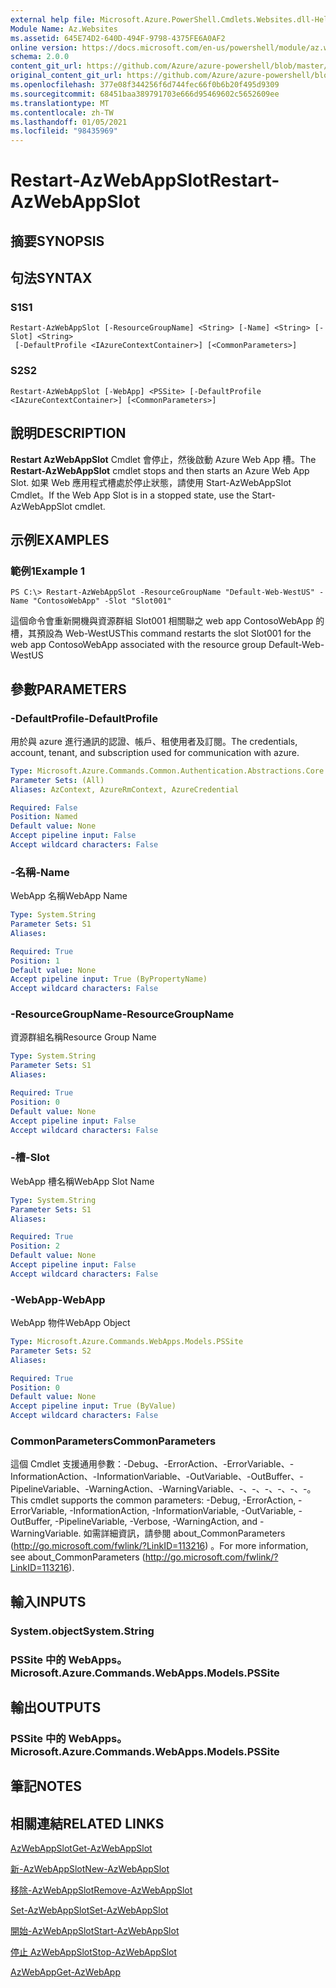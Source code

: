 ```yaml
---
external help file: Microsoft.Azure.PowerShell.Cmdlets.Websites.dll-Help.xml
Module Name: Az.Websites
ms.assetid: 645E74D2-640D-494F-9798-4375FE6A0AF2
online version: https://docs.microsoft.com/en-us/powershell/module/az.websites/restart-azwebappslot
schema: 2.0.0
content_git_url: https://github.com/Azure/azure-powershell/blob/master/src/Websites/Websites/help/Restart-AzWebAppSlot.md
original_content_git_url: https://github.com/Azure/azure-powershell/blob/master/src/Websites/Websites/help/Restart-AzWebAppSlot.md
ms.openlocfilehash: 377e08f344256f6d744fec66f0b6b20f495d9309
ms.sourcegitcommit: 68451baa389791703e666d95469602c5652609ee
ms.translationtype: MT
ms.contentlocale: zh-TW
ms.lasthandoff: 01/05/2021
ms.locfileid: "98435969"
---
```

# <span data-ttu-id="6135b-101">Restart-AzWebAppSlot</span><span class="sxs-lookup"><span data-stu-id="6135b-101">Restart-AzWebAppSlot</span></span>

## <span data-ttu-id="6135b-102">摘要</span><span class="sxs-lookup"><span data-stu-id="6135b-102">SYNOPSIS</span></span>

## <span data-ttu-id="6135b-103">句法</span><span class="sxs-lookup"><span data-stu-id="6135b-103">SYNTAX</span></span>

### <span data-ttu-id="6135b-104">S1</span><span class="sxs-lookup"><span data-stu-id="6135b-104">S1</span></span>
```
Restart-AzWebAppSlot [-ResourceGroupName] <String> [-Name] <String> [-Slot] <String>
 [-DefaultProfile <IAzureContextContainer>] [<CommonParameters>]
```

### <span data-ttu-id="6135b-105">S2</span><span class="sxs-lookup"><span data-stu-id="6135b-105">S2</span></span>
```
Restart-AzWebAppSlot [-WebApp] <PSSite> [-DefaultProfile <IAzureContextContainer>] [<CommonParameters>]
```

## <span data-ttu-id="6135b-106">說明</span><span class="sxs-lookup"><span data-stu-id="6135b-106">DESCRIPTION</span></span>
<span data-ttu-id="6135b-107">**Restart AzWebAppSlot** Cmdlet 會停止，然後啟動 Azure Web App 槽。</span><span class="sxs-lookup"><span data-stu-id="6135b-107">The **Restart-AzWebAppSlot** cmdlet stops and then starts an Azure Web App Slot.</span></span>
<span data-ttu-id="6135b-108">如果 Web 應用程式槽處於停止狀態，請使用 Start-AzWebAppSlot Cmdlet。</span><span class="sxs-lookup"><span data-stu-id="6135b-108">If the Web App Slot is in a stopped state, use the Start-AzWebAppSlot cmdlet.</span></span>

## <span data-ttu-id="6135b-109">示例</span><span class="sxs-lookup"><span data-stu-id="6135b-109">EXAMPLES</span></span>

### <span data-ttu-id="6135b-110">範例1</span><span class="sxs-lookup"><span data-stu-id="6135b-110">Example 1</span></span>
```
PS C:\> Restart-AzWebAppSlot -ResourceGroupName "Default-Web-WestUS" -Name "ContosoWebApp" -Slot "Slot001"
```

<span data-ttu-id="6135b-111">這個命令會重新開機與資源群組 Slot001 相關聯之 web app ContosoWebApp 的槽，其預設為 Web-WestUS</span><span class="sxs-lookup"><span data-stu-id="6135b-111">This command restarts the slot Slot001 for the web app ContosoWebApp associated with the resource group Default-Web-WestUS</span></span>

## <span data-ttu-id="6135b-112">參數</span><span class="sxs-lookup"><span data-stu-id="6135b-112">PARAMETERS</span></span>

### <span data-ttu-id="6135b-113">-DefaultProfile</span><span class="sxs-lookup"><span data-stu-id="6135b-113">-DefaultProfile</span></span>
<span data-ttu-id="6135b-114">用於與 azure 進行通訊的認證、帳戶、租使用者及訂閱。</span><span class="sxs-lookup"><span data-stu-id="6135b-114">The credentials, account, tenant, and subscription used for communication with azure.</span></span>

```yaml
Type: Microsoft.Azure.Commands.Common.Authentication.Abstractions.Core.IAzureContextContainer
Parameter Sets: (All)
Aliases: AzContext, AzureRmContext, AzureCredential

Required: False
Position: Named
Default value: None
Accept pipeline input: False
Accept wildcard characters: False
```

### <span data-ttu-id="6135b-115">-名稱</span><span class="sxs-lookup"><span data-stu-id="6135b-115">-Name</span></span>
<span data-ttu-id="6135b-116">WebApp 名稱</span><span class="sxs-lookup"><span data-stu-id="6135b-116">WebApp Name</span></span>

```yaml
Type: System.String
Parameter Sets: S1
Aliases:

Required: True
Position: 1
Default value: None
Accept pipeline input: True (ByPropertyName)
Accept wildcard characters: False
```

### <span data-ttu-id="6135b-117">-ResourceGroupName</span><span class="sxs-lookup"><span data-stu-id="6135b-117">-ResourceGroupName</span></span>
<span data-ttu-id="6135b-118">資源群組名稱</span><span class="sxs-lookup"><span data-stu-id="6135b-118">Resource Group Name</span></span>

```yaml
Type: System.String
Parameter Sets: S1
Aliases:

Required: True
Position: 0
Default value: None
Accept pipeline input: False
Accept wildcard characters: False
```

### <span data-ttu-id="6135b-119">-槽</span><span class="sxs-lookup"><span data-stu-id="6135b-119">-Slot</span></span>
<span data-ttu-id="6135b-120">WebApp 槽名稱</span><span class="sxs-lookup"><span data-stu-id="6135b-120">WebApp Slot Name</span></span>

```yaml
Type: System.String
Parameter Sets: S1
Aliases:

Required: True
Position: 2
Default value: None
Accept pipeline input: False
Accept wildcard characters: False
```

### <span data-ttu-id="6135b-121">-WebApp</span><span class="sxs-lookup"><span data-stu-id="6135b-121">-WebApp</span></span>
<span data-ttu-id="6135b-122">WebApp 物件</span><span class="sxs-lookup"><span data-stu-id="6135b-122">WebApp Object</span></span>

```yaml
Type: Microsoft.Azure.Commands.WebApps.Models.PSSite
Parameter Sets: S2
Aliases:

Required: True
Position: 0
Default value: None
Accept pipeline input: True (ByValue)
Accept wildcard characters: False
```

### <span data-ttu-id="6135b-123">CommonParameters</span><span class="sxs-lookup"><span data-stu-id="6135b-123">CommonParameters</span></span>
<span data-ttu-id="6135b-124">這個 Cmdlet 支援通用參數：-Debug、-ErrorAction、-ErrorVariable、-InformationAction、-InformationVariable、-OutVariable、-OutBuffer、-PipelineVariable、-WarningAction、-WarningVariable、-、-、-、-、-、-。</span><span class="sxs-lookup"><span data-stu-id="6135b-124">This cmdlet supports the common parameters: -Debug, -ErrorAction, -ErrorVariable, -InformationAction, -InformationVariable, -OutVariable, -OutBuffer, -PipelineVariable, -Verbose, -WarningAction, and -WarningVariable.</span></span> <span data-ttu-id="6135b-125">如需詳細資訊，請參閱 about_CommonParameters (http://go.microsoft.com/fwlink/?LinkID=113216) 。</span><span class="sxs-lookup"><span data-stu-id="6135b-125">For more information, see about_CommonParameters (http://go.microsoft.com/fwlink/?LinkID=113216).</span></span>

## <span data-ttu-id="6135b-126">輸入</span><span class="sxs-lookup"><span data-stu-id="6135b-126">INPUTS</span></span>

### <span data-ttu-id="6135b-127">System.object</span><span class="sxs-lookup"><span data-stu-id="6135b-127">System.String</span></span>

### <span data-ttu-id="6135b-128">PSSite 中的 WebApps。</span><span class="sxs-lookup"><span data-stu-id="6135b-128">Microsoft.Azure.Commands.WebApps.Models.PSSite</span></span>

## <span data-ttu-id="6135b-129">輸出</span><span class="sxs-lookup"><span data-stu-id="6135b-129">OUTPUTS</span></span>

### <span data-ttu-id="6135b-130">PSSite 中的 WebApps。</span><span class="sxs-lookup"><span data-stu-id="6135b-130">Microsoft.Azure.Commands.WebApps.Models.PSSite</span></span>

## <span data-ttu-id="6135b-131">筆記</span><span class="sxs-lookup"><span data-stu-id="6135b-131">NOTES</span></span>

## <span data-ttu-id="6135b-132">相關連結</span><span class="sxs-lookup"><span data-stu-id="6135b-132">RELATED LINKS</span></span>

[<span data-ttu-id="6135b-133">AzWebAppSlot</span><span class="sxs-lookup"><span data-stu-id="6135b-133">Get-AzWebAppSlot</span></span>](./Get-AzWebAppSlot.md)

[<span data-ttu-id="6135b-134">新-AzWebAppSlot</span><span class="sxs-lookup"><span data-stu-id="6135b-134">New-AzWebAppSlot</span></span>](./New-AzWebAppSlot.md)

[<span data-ttu-id="6135b-135">移除-AzWebAppSlot</span><span class="sxs-lookup"><span data-stu-id="6135b-135">Remove-AzWebAppSlot</span></span>](./Remove-AzWebAppSlot.md)

[<span data-ttu-id="6135b-136">Set-AzWebAppSlot</span><span class="sxs-lookup"><span data-stu-id="6135b-136">Set-AzWebAppSlot</span></span>](./Set-AzWebAppSlot.md)

[<span data-ttu-id="6135b-137">開始-AzWebAppSlot</span><span class="sxs-lookup"><span data-stu-id="6135b-137">Start-AzWebAppSlot</span></span>](./Start-AzWebAppSlot.md)

[<span data-ttu-id="6135b-138">停止 AzWebAppSlot</span><span class="sxs-lookup"><span data-stu-id="6135b-138">Stop-AzWebAppSlot</span></span>](./Stop-AzWebAppSlot.md)

[<span data-ttu-id="6135b-139">AzWebApp</span><span class="sxs-lookup"><span data-stu-id="6135b-139">Get-AzWebApp</span></span>](./Get-AzWebApp.md)
